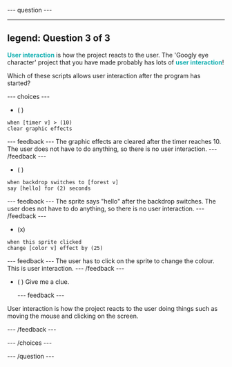 --- question ---

---
legend: Question 3 of 3
---

<span style="color: #0faeb0">**User interaction**</span> is how the project reacts to the user. The 'Googly eye character' project that you have made probably has lots of <span style="color: #0faeb0">**user interaction**</span>!

Which of these scripts allows user interaction after the program has started?

--- choices ---

- ( ) 
```blocks3
when [timer v] > (10)
clear graphic effects
```

  --- feedback ---
The graphic effects are cleared after the timer reaches 10. The user does not have to do anything, so there is no user interaction.
  --- /feedback ---
- ( ) 
```blocks3
when backdrop switches to [forest v]
say [hello] for (2) seconds
```

  --- feedback ---
The sprite says "hello" after the backdrop switches. The user does not have to do anything, so there is no user interaction.
  --- /feedback ---
- (x) 
```blocks3
when this sprite clicked
change [color v] effect by (25)
```

  --- feedback ---
The user has to click on the sprite to change the colour. This is user interaction.
  --- /feedback ---
 

- ( ) Give me a clue.

  --- feedback ---

 User interaction is how the project reacts to the user doing things such as moving the mouse and clicking on the screen.

  --- /feedback ---
  
--- /choices ---

--- /question ---
